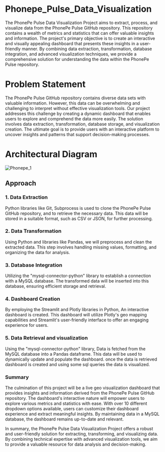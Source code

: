 # Phonepe_Pulse_Data_Visualization
The PhonePe Pulse Data Visualization Project aims to extract, process, and visualize data from the PhonePe Pulse GitHub repository. This repository contains a wealth of metrics and statistics that can offer valuable insights and information. The project's primary objective is to create an interactive and visually appealing dashboard that presents these insights in a user-friendly manner. By combining data extraction, transformation, database integration, and advanced visualization techniques, we provide a comprehensive solution for understanding the data within the PhonePe Pulse repository.

# Problem Statement
The PhonePe Pulse GitHub repository contains diverse data sets with valuable information. However, this data can be overwhelming and challenging to interpret without effective visualization tools. Our project addresses this challenge by creating a dynamic dashboard that enables users to explore and comprehend the data more easily. The solution involves data extraction, transformation, database storage, and visualization creation. The ultimate goal is to provide users with an interactive platform to uncover insights and patterns that support decision-making processes.

# Architectural Diagram
![Phonepe_1](https://github.com/sundarganesh77/Phonepe_Pulse_Data_Visualization/assets/113372806/aaec077d-7fbc-4177-ac3d-a0c59f0d7fc8)

## Approach
### 1. Data Extraction
Python libraries like Git, Subprocess is used to clone the PhonePe Pulse GitHub repository, and to retrieve the necessary data. This data will be stored in a suitable format, such as CSV or JSON, for further processing.

### 2. Data Transformation
Using Python and libraries like Pandas, we will preprocess and clean the extracted data. This step involves handling missing values, formatting, and organizing the data for analysis.

### 3. Database Integration
Utilizing the "mysql-connector-python" library to establish a connection with a MySQL database. The transformed data will be inserted into this database, ensuring efficient storage and retrieval.

### 4. Dashboard Creation
By employing the Streamlit and Plotly libraries in Python, An interactive dashboard is created. This dashboard will utilize Plotly's geo mapping capabilities and Streamlit's user-friendly interface to offer an engaging experience for users.

### 5. Data Retrieval and visualization
Using the "mysql-connector-python" library, Data is fetched from the MySQL database into a Pandas dataframe. This data will be used to dynamically update and populate the dashboard. once the data is retrieved dashboard is created and using some sql queries the data is visualized.

### Summary
The culmination of this project will be a live geo visualization dashboard that provides insights and information derived from the PhonePe Pulse GitHub repository. The dashboard's interactive nature will empower users to explore various metrics and statistics with ease. With over 10 different dropdown options available, users can customize their dashboard experience and extract meaningful insights. By maintaining data in a MySQL database, the dashboard remains up-to-date and relevant.

In summary, the PhonePe Pulse Data Visualization Project offers a robust and user-friendly solution for extracting, transforming, and visualizing data. By combining technical expertise with advanced visualization tools, we aim to provide a valuable resource for data analysis and decision-making.
